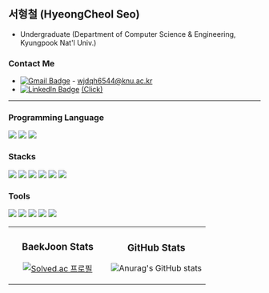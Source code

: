 ## 서형철 (HyeongCheol Seo)

* Undergraduate (Department of Computer Science & Engineering, Kyungpook Nat'l Univ.)

### Contact Me

* <a href="mailto:wjdqh6544@knu.ac.kr">![Gmail Badge](https://img.shields.io/badge/Gmail-d14836?style=flat-square&logo=Gmail&logoColor=white&link=mailto:wjdqh6544@knu.ac.kr)</a> - wjdqh6544@knu.ac.kr
* <a href="https://linkedin.com/in/hyeongcheol-seo">![LinkedIn Badge](https://img.shields.io/badge/LinkedIn-0A66C2?style=flat-square&logo=LinkedIn&logoColor=white)</a> <a href="https://linkedin.com/in/hyeongcheol-seo">(Click)</a>


---
### Programming Language
<img src="https://img.shields.io/badge/C-A8B9CC?style=for-the-badge&logo=C&logoColor=white"> <img src="https://img.shields.io/badge/Python-3776AB?style=for-the-badge&logo=python&logoColor=white"> <img src="https://img.shields.io/badge/Java-437291?style=for-the-badge&logo=OpenJDK&logoColor=white">

### Stacks
<img src="https://img.shields.io/badge/Linux-FCC624?style=for-the-badge&logo=Linux&logoColor=white"> <img src="https://img.shields.io/badge/Docker-2496ED?style=for-the-badge&logo=Docker&logoColor=white"> <img src="https://img.shields.io/badge/Kubernetes-326CE5?style=for-the-badge&logo=Kubernetes&logoColor=white"> <img src="https://img.shields.io/badge/MariaDB-003545?style=for-the-badge&logo=MariaDB&logoColor=white"> <img src="https://img.shields.io/badge/SpringBoot-6DB33F?style=for-the-badge&logo=SpringBoot&logoColor=white"> <img src="https://img.shields.io/badge/WordPress-21759B?style=for-the-badge&logo=WordPress&logoColor=white">

### Tools
<img src="https://img.shields.io/badge/Visual Studio Code-007ACC?style=for-the-badge&logo=VisualStudioCode&logoColor=white"> <img src="https://img.shields.io/badge/Visual Studio-5C2D91?style=for-the-badge&logo=VisualStudio&logoColor=white"> <img src="https://img.shields.io/badge/IntelliJ IDEA-000000?style=for-the-badge&logo=IntelliJIdea&logoColor=white"> <img src="https://img.shields.io/badge/GitHub-181717?style=for-the-badge&logo=GitHUB&logoColor=white"> <img src="https://img.shields.io/badge/Vim-019733?style=for-the-badge&logo=vim&logoColor=white">
<table>
  <tr>
    <td width="50%">
      <div align="center">
      <h3>BaekJoon Stats</h3>
  
[![Solved.ac
프로필](http://mazassumnida.wtf/api/v2/generate_badge?boj=wjdqh6544)](https://solved.ac/wjdqh6544)
</div>
    </td>
    <td width="50%">
      <div align="center">
      <h3>GitHub Stats</h3>
      
![Anurag's GitHub stats](https://github-readme-stats.vercel.app/api?username=wjdqh6544&show_icons=true&theme=radical)
</div>
    </td>
  </tr>
</table>  



